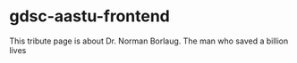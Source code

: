 # gdsc-aastu-frontend

This tribute page is about Dr. Norman Borlaug. The man who saved a billion lives

